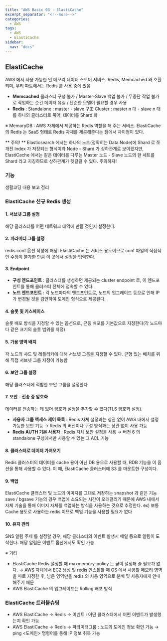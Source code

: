 ```yaml
---
title: "AWS Basic 03 : ElastiCache"
excerpt_separator: "<!--more-->"
categories:
  - AWS
tags:
  - AWS
  - ElastiCache
sidebar:
  nav: "docs"
---
```

## ElastiCache

AWS 에서 사용 가능한 인 메모리 데이터 스토어 서비스. 
Redis, Memcached 와 호환되며, 우리 파트에서는 Redis 를 사용 중에 있음

* **Memcached** 클러스터 구성 불가 / Master-Slave 백업 불가 / 무중단 작업 불가로 작업하는 순간 데이터 유실 / 단순한 모델이 필요할 경우 사용
* **Redis** : Standalone : master - slave 구조
	Cluster : master n 대 - slave n 대를 하나의 클러스터로 묶어, 데이터를 Shard 화

※ MemoryDB : AWS 자체에서 제공하는 Redis 역할을 해 주는 서비스. ElastiCache 의 Redis 는 SaaS 형태로 Redis 자체를 제공해준다는 점에서 차이점이 있다.

<div class="notice--danger" markdown="1">
** 주의! **  
Elasticsearch 에서는 하나의 노드(정확히는 Data Node)에 Shard 로 쪼개진 Index 가 저장되는 형식이라 Node - Shard 가 상하관계로 보이겠지만,  
ElastiCache 에서는 같은 데이터를 다루는 Master 노드 - Slave 노드의 한 세트를 Shard 라고 지칭하므로 상하관계가 헷갈릴 수 있다. 주의하자!
</div>

### 기능
생활코딩 내용 보고 정리

### ElastiCache 신규 Redis 생성

#### 1. 서브넷 그룹 설정  
해당 클러스터를 어떤 네트워크 대역에 만들 것인지 설정한다.

#### 2. 파라미터 그룹 설정  
redis.conf 옵션 작성에 해당. ElastiCache 는 서비스 용도이므로 conf 파일의 직접적인 수정이 불가한 만큼 이 곳에서 설정을 입력한다.

#### 3. Endpoint  
* **구성 엔드포인트** : 클러스터를 생성하면 제공되는 cluster endpoint 로, 이 엔드포인트를 통해 클러스터 전체에 접속할 수 있다.
* **노드 엔드포인트** : 각 노드마다의 엔드포인트로, 노드의 업그레이드 등으로 인해 IP 가 변경될 것을 감안하여 도메인 형식으로 제공된다.

#### 4. 슬롯 및 키스페이스  
슬롯 배포 방식을 지정할 수 있는 옵션으로, 균등 배포를 기본값으로 지정한다(각 노드마다 같은 크기의 슬롯 범위를 지정)

#### 5. 가용 영역 배치  
각 노드의 샤드 및 레플리카에 대해 서브넷 그룹을 지정할 수 있다.
균형 있는 배치를 위해 직접 서브넷 그룹 지정이 가능함

#### 6. 보안 그룹 설정  
해당 클러스터에 적합한 보안 그룹을 설정한다

#### 7. 보안 - 전송 중 암호화  
데이터를 전송하는 데 있어 암호화 설정을 추가할 수 있다(TLS 암호화 설정).  
* **사용자 그룹 액세스 제어 목록** : Redis 자체 설정과는 상관 없이 AWS 내에서 설정 가능한 보안 기능 → Redis 의 버전이나 구성 방식과는 상관 없이 사용 가능
* **Redis AUTH 기본 사용자** : Redis 자체 보안 설정을 사용 → 버전 6 의 standalone 구성에서만 사용할 수 있는 그 ACL 기능

#### 8. 클러스터로 데이터 가져오기  
Redis 클러스터의 데이터를 cache 용이 아닌 DB 용으로 사용할 때, RDB 기능을 이 옵션을 통해 사용할 수 있다.
이 때, ElastiCache 클러스터에 S3 를 마운트한 구성이다.

#### 9. 백업  
ElastiCache 클러스터 및 노드의 이미지를 그대로 저장하는 snapshot 과 같은 기능
save / bgsave 기능의 경우 백업에 소요되는 시간이 오래걸리기 때문에 AWS 내에서 자체 기술을 통해 이미지 자체를 백업하는 방식을 사용하는 것으로 추정한다.
ex) 보통 Cache 용도로 사용하는 redis 이므로 백업 기능을 사용할 필요가 없다

#### 10. 유지 관리  
SNS 알림 주제 를 설정할 경우, 해당 클러스터의 이벤트 발생시 메일 등으로 알림이 도착한다.
해당 알림은 이벤트 옵션에서도 확인 가능

※ 기타  
- ElastiCache Redis 설정할 때 maxmemory-policy 는 굳이 설정해 줄 필요가 없다.
  → AWS 자체에서 EC2 생성 및 redis 인스톨할 때 OS 에서 사용할 메모리 영역을 따로 지정한 후, 남은 영역만을 redis 의 사용 영역으로 분배 및 사용자에게 안내해주기 때문
- AWS ElastiCache 의 업그레이드는 Rolling 배포 방식

### ElastiCache 트러블슈팅
* AWS ElastiCache → Redis → 이벤트 : 어떤 클러스터에서 어떤 이벤트가 발생했는지 확인 가능
* AWS ElastiCache → Redis → 파라미터그룹 : 노드의 도메인 정보 확인 가능
→ ping <도메인> 명령어를 통해 IP 정보 취득 가능
